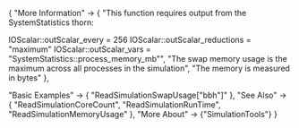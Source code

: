 {
  "More Information" ->
   {
    "This function requires output from the SystemStatistics thorn:

IOScalar::outScalar_every = 256
IOScalar::outScalar_reductions = \"maximum\"
IOScalar::outScalar_vars = \"SystemStatistics::process_memory_mb\"",
    "The swap memory usage is the maximum across all processes in the simulation",
    "The memory is measured in bytes"
   },

  "Basic Examples" -> {
    "ReadSimulationSwapUsage[\"bbh\"]"
    },
  "See Also" -> {
    "ReadSimulationCoreCount", "ReadSimulationRunTime", "ReadSimulationMemoryUsage"
   },
  "More About" -> {"SimulationTools"}
}
